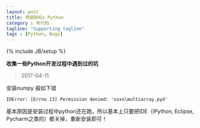```yaml
---
layout: post
title: 奇葩BUGs-Python
category : 写代码
tagline: "Supporting tagline"
tags : [Python, Bugs]
---
```

{% include JB/setup %}

**收集一些Python开发过程中遇到过的坑**


> 2017-04-11

安装numpy 报如下错

```
IOError: [Errno 13] Permission denied: 'xxxx\multiarray.pyd'
```

基本原因是安装过程中python还在跑，所以基本上只要把IDE（IPython, Eclipse, Pycharm之类的）都关掉，重新安装即可！
